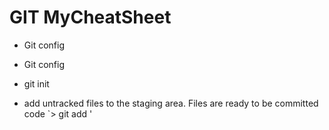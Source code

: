 # GIT MyCheatSheet
* Git config
> 
* Git config
>
* git init

* add untracked files to the staging area. Files are ready to be committed
code `> git add <file>'


